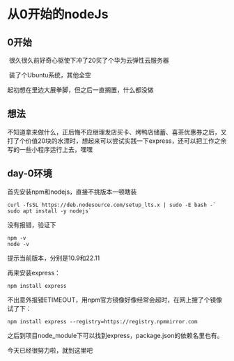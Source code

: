 # 从0开始的nodeJs

## 0开始

​	很久很久前好奇心驱使下冲了20买了个华为云弹性云服务器

​	装了个Ubuntu系统，其他全空



起初想在里边大展拳脚，但之后一直搁置，什么都没做

## 想法

不知道拿来做什么，正后悔不应继理发店买卡、烤鸭店储蓄、喜茶优惠券之后，又打了个价值20块的水漂时，想起来可以尝试实践一下express，还可以把工作之余写的一些小程序运行上去，嘿嘿



## day-0环境

首先安装npm和nodejs，直接不挑版本一顿瞎装

```
curl -fsSL https://deb.nodesource.com/setup_lts.x | sudo -E bash -`
sudo apt install -y nodejs`
```

没有报错，验证下

```
npm -v
node -v
```

提示当前版本，分别是10.9和22.11

再来安装express：

```
npm install express
```

不出意外报错ETIMEOUT，用npm官方镜像好像经常会超时，在网上搜了个镜像试了下：

`npm install express --registry=https://registry.npmmirror.com`

之后到项目node_module下可以找到express，package.json的依赖名里也有。

今天已经很努力啦，就到这里吧
